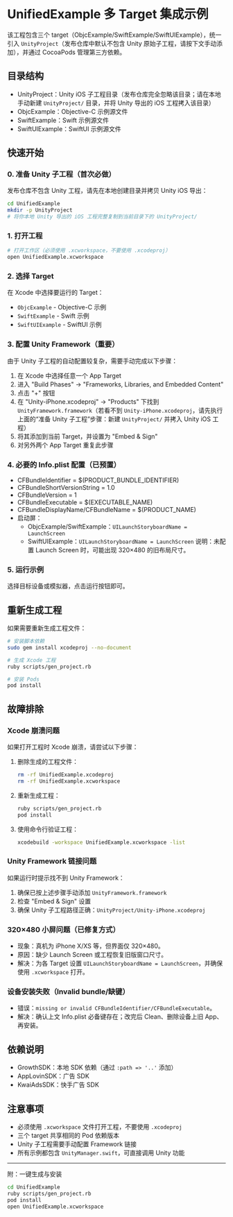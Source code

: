 # UnifiedExample 多 Target 集成示例

该工程包含三个 target（ObjcExample/SwiftExample/SwiftUIExample），统一引入 `UnityProject`（发布仓库中默认不包含 Unity 原始子工程，请按下文手动添加），并通过 CocoaPods 管理第三方依赖。

## 目录结构
- UnityProject：Unity iOS 子工程目录（发布仓库完全忽略该目录；请在本地手动新建 `UnityProject/` 目录，并将 Unity 导出的 iOS 工程拷入该目录）
- ObjcExample：Objective-C 示例源文件
- SwiftExample：Swift 示例源文件
- SwiftUIExample：SwiftUI 示例源文件

## 快速开始

### 0. 准备 Unity 子工程（首次必做）
发布仓库不包含 Unity 工程，请先在本地创建目录并拷贝 Unity iOS 导出：
```bash
cd UnifiedExample
mkdir -p UnityProject
# 将你本地 Unity 导出的 iOS 工程完整复制到当前目录下的 UnityProject/
```

### 1. 打开工程
```bash
# 打开工作区（必须使用 .xcworkspace，不要使用 .xcodeproj）
open UnifiedExample.xcworkspace
```

### 2. 选择 Target
在 Xcode 中选择要运行的 Target：
- `ObjcExample` - Objective-C 示例
- `SwiftExample` - Swift 示例  
- `SwiftUIExample` - SwiftUI 示例

### 3. 配置 Unity Framework（重要）
由于 Unity 子工程的自动配置较复杂，需要手动完成以下步骤：

1. 在 Xcode 中选择任意一个 App Target
2. 进入 "Build Phases" → "Frameworks, Libraries, and Embedded Content"
3. 点击 "+" 按钮
4. 在 "Unity-iPhone.xcodeproj" → "Products" 下找到 `UnityFramework.framework`（若看不到 `Unity-iPhone.xcodeproj`，请先执行上面的“准备 Unity 子工程”步骤：新建 `UnityProject/` 并拷入 Unity iOS 工程）
5. 将其添加到当前 Target，并设置为 "Embed & Sign"
6. 对另外两个 App Target 重复此步骤

### 4. 必要的 Info.plist 配置（已预置）
- CFBundleIdentifier = $(PRODUCT_BUNDLE_IDENTIFIER)
- CFBundleShortVersionString = 1.0
- CFBundleVersion = 1
- CFBundleExecutable = $(EXECUTABLE_NAME)
- CFBundleDisplayName/CFBundleName = $(PRODUCT_NAME)
- 启动屏：
  - ObjcExample/SwiftExample：`UILaunchStoryboardName = LaunchScreen`
  - SwiftUIExample：`UILaunchStoryboardName = LaunchScreen`
  说明：未配置 Launch Screen 时，可能出现 320×480 的旧布局尺寸。

### 5. 运行示例
选择目标设备或模拟器，点击运行按钮即可。

## 重新生成工程

如果需要重新生成工程文件：

```bash
# 安装脚本依赖
sudo gem install xcodeproj --no-document

# 生成 Xcode 工程
ruby scripts/gen_project.rb

# 安装 Pods
pod install
```

## 故障排除

### Xcode 崩溃问题
如果打开工程时 Xcode 崩溃，请尝试以下步骤：

1. 删除生成的工程文件：
   ```bash
   rm -rf UnifiedExample.xcodeproj
   rm -rf UnifiedExample.xcworkspace
   ```

2. 重新生成工程：
   ```bash
   ruby scripts/gen_project.rb
   pod install
   ```

3. 使用命令行验证工程：
   ```bash
   xcodebuild -workspace UnifiedExample.xcworkspace -list
   ```

### Unity Framework 链接问题
如果运行时提示找不到 Unity Framework：

1. 确保已按上述步骤手动添加 `UnityFramework.framework`
2. 检查 "Embed & Sign" 设置
3. 确保 Unity 子工程路径正确：`UnityProject/Unity-iPhone.xcodeproj`

### 320×480 小屏问题（已修复方式）
- 现象：真机为 iPhone X/XS 等，但界面仅 320×480。
- 原因：缺少 Launch Screen 或工程恢复旧版窗口尺寸。
- 解决：为各 Target 设置 `UILaunchStoryboardName = LaunchScreen`，并确保使用 `.xcworkspace` 打开。

### 设备安装失败（Invalid bundle/缺键）
- 错误：`missing or invalid CFBundleIdentifier/CFBundleExecutable`。
- 解决：确认上文 Info.plist 必备键存在；改完后 Clean、删除设备上旧 App、再安装。

## 依赖说明
- GrowthSDK：本地 SDK 依赖（通过 `:path => '..'` 添加）
- AppLovinSDK：广告 SDK
- KwaiAdsSDK：快手广告 SDK

## 注意事项
- 必须使用 `.xcworkspace` 文件打开工程，不要使用 `.xcodeproj`
- 三个 target 共享相同的 Pod 依赖版本
- Unity 子工程需要手动配置 Framework 链接
- 所有示例都包含 `UnityManager.swift`，可直接调用 Unity 功能

---

附：一键生成与安装
```bash
cd UnifiedExample
ruby scripts/gen_project.rb
pod install
open UnifiedExample.xcworkspace
```
